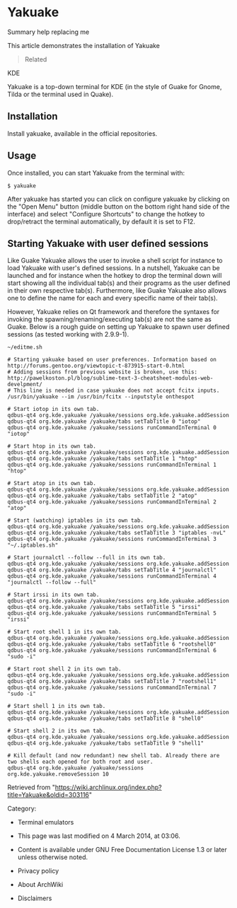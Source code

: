 Yakuake
=======

Summary help replacing me

This article demonstrates the installation of Yakuake

> Related

KDE

Yakuake is a top-down terminal for KDE (in the style of Guake for Gnome,
Tilda or the terminal used in Quake).

Installation
------------

Install yakuake, available in the official repositories.

Usage
-----

Once installed, you can start Yakuake from the terminal with:

    $ yakuake

After yakuake has started you can click on configure yakuake by clicking
on the "Open Menu" button (middle button on the bottom right hand side
of the interface) and select "Configure Shortcuts" to change the hotkey
to drop/retract the terminal automatically, by default it is set to F12.

Starting Yakuake with user defined sessions
-------------------------------------------

Like Guake Yakuake allows the user to invoke a shell script for instance
to load Yakuake with user's defined sessions. In a nutshell, Yakuake can
be launched and for instance when the hotkey to drop the terminal down
will start showing all the individual tab(s) and their programs as the
user defined in their own respective tab(s). Furthermore, like Guake
Yakuake also allows one to define the name for each and every specific
name of their tab(s).

However, Yakuake relies on Qt framework and therefore the syntaxes for
invoking the spawning/renaming/executing tab(s) are not the same as
Guake. Below is a rough guide on setting up Yakuake to spawn user
defined sessions (as tested working with 2.9.9-1).

    ~/editme.sh

    # Starting yakuake based on user preferences. Information based on http://forums.gentoo.org/viewtopic-t-873915-start-0.html
    # Adding sessions from previous website is broken, use this: http://pawelkoston.pl/blog/sublime-text-3-cheatsheet-modules-web-develpment/
    # This line is needed in case yakuake does not accept fcitx inputs.
    /usr/bin/yakuake --im /usr/bin/fcitx --inputstyle onthespot
     
    # Start iotop in its own tab.
    qdbus-qt4 org.kde.yakuake /yakuake/sessions org.kde.yakuake.addSession
    qdbus-qt4 org.kde.yakuake /yakuake/tabs setTabTitle 0 "iotop" 
    qdbus-qt4 org.kde.yakuake /yakuake/sessions runCommandInTerminal 0 "iotop"
     
    # Start htop in its own tab.
    qdbus-qt4 org.kde.yakuake /yakuake/sessions org.kde.yakuake.addSession
    qdbus-qt4 org.kde.yakuake /yakuake/tabs setTabTitle 1 "htop"
    qdbus-qt4 org.kde.yakuake /yakuake/sessions runCommandInTerminal 1 "htop"
     
    # Start atop in its own tab.
    qdbus-qt4 org.kde.yakuake /yakuake/sessions org.kde.yakuake.addSession
    qdbus-qt4 org.kde.yakuake /yakuake/tabs setTabTitle 2 "atop"
    qdbus-qt4 org.kde.yakuake /yakuake/sessions runCommandInTerminal 2 "atop"
     
    # Start (watching) iptables in its own tab.
    qdbus-qt4 org.kde.yakuake /yakuake/sessions org.kde.yakuake.addSession
    qdbus-qt4 org.kde.yakuake /yakuake/tabs setTabTitle 3 "iptables -nvL"
    qdbus-qt4 org.kde.yakuake /yakuake/sessions runCommandInTerminal 3 "~/.iptables.sh"
     
    # Start journalctl --follow --full in its own tab.
    qdbus-qt4 org.kde.yakuake /yakuake/sessions org.kde.yakuake.addSession
    qdbus-qt4 org.kde.yakuake /yakuake/tabs setTabTitle 4 "journalctl"
    qdbus-qt4 org.kde.yakuake /yakuake/sessions runCommandInTerminal 4 "journalctl --follow --full"
     
    # Start irssi in its own tab.
    qdbus-qt4 org.kde.yakuake /yakuake/sessions org.kde.yakuake.addSession
    qdbus-qt4 org.kde.yakuake /yakuake/tabs setTabTitle 5 "irssi"
    qdbus-qt4 org.kde.yakuake /yakuake/sessions runCommandInTerminal 5 "irssi"
     
    # Start root shell 1 in its own tab.
    qdbus-qt4 org.kde.yakuake /yakuake/sessions org.kde.yakuake.addSession
    qdbus-qt4 org.kde.yakuake /yakuake/tabs setTabTitle 6 "rootshell0"
    qdbus-qt4 org.kde.yakuake /yakuake/sessions runCommandInTerminal 6 "sudo -i"
     
    # Start root shell 2 in its own tab.
    qdbus-qt4 org.kde.yakuake /yakuake/sessions org.kde.yakuake.addSession
    qdbus-qt4 org.kde.yakuake /yakuake/tabs setTabTitle 7 "rootshell1"
    qdbus-qt4 org.kde.yakuake /yakuake/sessions runCommandInTerminal 7 "sudo -i"
     
    # Start shell 1 in its own tab.
    qdbus-qt4 org.kde.yakuake /yakuake/sessions org.kde.yakuake.addSession
    qdbus-qt4 org.kde.yakuake /yakuake/tabs setTabTitle 8 "shell0"
     
    # Start shell 2 in its own tab.
    qdbus-qt4 org.kde.yakuake /yakuake/sessions org.kde.yakuake.addSession
    qdbus-qt4 org.kde.yakuake /yakuake/tabs setTabTitle 9 "shell1"
     
    # Kill default (and now redundant) new shell tab. Already there are two shells each opened for both root and user.
    qdbus-qt4 org.kde.yakuake /yakuake/sessions org.kde.yakuake.removeSession 10

Retrieved from
"https://wiki.archlinux.org/index.php?title=Yakuake&oldid=303116"

Category:

-   Terminal emulators

-   This page was last modified on 4 March 2014, at 03:06.
-   Content is available under GNU Free Documentation License 1.3 or
    later unless otherwise noted.
-   Privacy policy
-   About ArchWiki
-   Disclaimers
